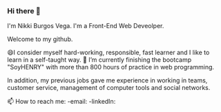 ### Hi there 👋


I'm Nikki Burgos Vega. 
I'm a Front-End Web Deveolper.

Welcome to my github.


😄I consider myself hard-working, responsible, fast learner and I like to learn in a self-taught way. 
🌱 I’m currently finishing the bootcamp "SoyHENRY" with more than 800 hours of practice in web programming. 

In addition, my previous jobs gave me experience in working in teams, customer service, management of computer tools and social networks. 



📫 How to reach me: 
-email:
-linkedIn: 

<!--
**nikkiburgos/nikkiburgos** is a ✨ _special_ ✨ repository because its `README.md` (this file) appears on your GitHub profile.

Here are some ideas to get you started:

- 🔭 I’m currently working on ...
- 🌱 I’m currently learning ...
- 👯 I’m looking to collaborate on ...
- 🤔 I’m looking for help with ...
- 💬 Ask me about ...
- 📫 How to reach me: ...
- 😄 Pronouns: ...
- ⚡ Fun fact: ...
-->

